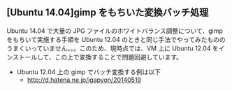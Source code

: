 ## [Ubuntu 14.04]gimp をもちいた変換バッチ処理

Ubuntu 14.04 で大量の JPG ファイルのホワイトバランス調整について、gimp をもちいて実施する手順を Ubuntu 12.04 のときと同じ手法でやってみたものの うまくいっていません。。。このため、現時点では、VM 上に Ubuntu 12.04 をインストールして、この上で変換することで問題回避しています。


* Ubuntu 12.04 上の gimp でバッチ変換する例は以下
  * http://d.hatena.ne.jp/igapyon/20140519

